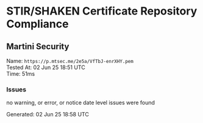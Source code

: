 # STIR/SHAKEN Certificate Repository Compliance

## Martini Security

Name: `https://p.mtsec.me/2e5a/VfTbJ-enrXHY.pem`\
Tested At: 02 Jun 25 18:51 UTC\
Time: 51ms

### Issues

no warning, or error, or notice date level issues were found

Generated: 02 Jun 25 18:58 UTC